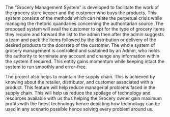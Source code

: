 The “Grocery Management System” is developed to facilitate the work of the grocery store keeper and the customer who buys the products. This system consists of the methods which can relate the perpetual crisis while managing the rhetoric quandaries concerning the authoritarian source .The proposed system will avail the customer to opt for the type of grocery items they require and forward the list to the admin then after the admin suggests a team and pack the items followed by the distribution or delivery of the desired products to the doorstep of the customer. The whole system of grocery management is controlled and sustained by an Admin, who holds the authority to terminate any account and change any information within the system if required. This entity gains momentum while keeping intact the system to run smoothly and error-free.

The project also helps to maintain the supply chain. This is achieved by knowing about the retailer, distributor, and customer associated with a product. This feature will help reduce managerial problems faced in the supply chain. This will help us reduce the spoilage of technology and resources available with us thus helping the Grocery owner gain maximum profits with the finest technology hence depicting how technology can be used in any scenario possible hence solving every problem around us.
